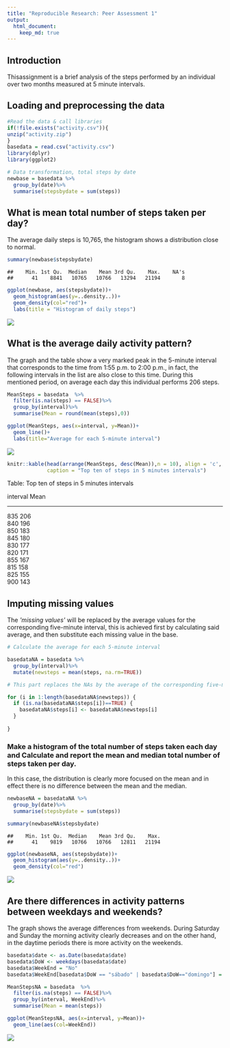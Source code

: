 ```yaml
---
title: "Reproducible Research: Peer Assessment 1"
output: 
  html_document:
    keep_md: true
---
```


## Introduction

Thisassignment is a brief analysis of the steps performed by an individual over two months measured at 5 minute intervals.

## Loading and preprocessing the data


```r
#Read the data & call libraries
if(!file.exists("activity.csv")){
unzip("activity.zip")  
}
basedata = read.csv("activity.csv")
library(dplyr)
library(ggplot2)
```



```r
# Data transformation, total steps by date
newbase = basedata %>%
  group_by(date)%>%
  summarise(stepsbydate = sum(steps))
```

## What is mean total number of steps taken per day?

The average daily steps is 10,765, the histogram shows a distribution close to normal.



```r
summary(newbase$stepsbydate)
```

```
##    Min. 1st Qu.  Median    Mean 3rd Qu.    Max.    NA's 
##      41    8841   10765   10766   13294   21194       8
```



```r
ggplot(newbase, aes(stepsbydate))+
  geom_histogram(aes(y=..density..))+
  geom_density(col="red")+
  labs(title = "Histogram of daily steps")
```

![](PA1_template_files/figure-html/unnamed-chunk-2-1.png)<!-- -->


## What is the average daily activity pattern?

The graph and the table show a very marked peak in the 5-minute interval that corresponds to the time from 1:55 p.m. to 2:00 p.m., in fact, the following intervals in the list are also close to this time. During this mentioned period, on average each day this individual performs 206 steps.


```r
MeanSteps = basedata  %>%
  filter(is.na(steps) == FALSE)%>%
  group_by(interval)%>%
  summarise(Mean = round(mean(steps),0))

ggplot(MeanSteps, aes(x=interval, y=Mean))+
  geom_line()+
  labs(title="Average for each 5-minute interval")
```

![](PA1_template_files/figure-html/unnamed-chunk-3-1.png)<!-- -->






```r
knitr::kable(head(arrange(MeanSteps, desc(Mean)),n = 10), align = 'c',
             caption = "Top ten of steps in 5 minutes intervals")
```



Table: Top ten of steps in 5 minutes intervals

 interval    Mean 
----------  ------
   835       206  
   840       196  
   850       183  
   845       180  
   830       177  
   820       171  
   855       167  
   815       158  
   825       155  
   900       143  


## Imputing missing values

The _'missing values'_ will be replaced by the average values for the corresponding five-minute interval, this is achieved first by calculating said average, and then substitute each missing value in the base.


```r
# Calculate the average for each 5-minute interval

basedataNA = basedata %>%
  group_by(interval)%>%
  mutate(newsteps = mean(steps, na.rm=TRUE))

# This part replaces the NAs by the average of the corresponding five-minute interval.

for (i in 1:length(basedataNA$newsteps)) {
  if (is.na(basedataNA$steps[i])==TRUE) {
    basedataNA$steps[i] <- basedataNA$newsteps[i]
  }
  
}
```



### Make a histogram of the total number of steps taken each day and Calculate and report the mean and median total number of steps taken per day.

In this case, the distribution is clearly more focused on the mean and in effect there is no difference between the mean and the median.


```r
newbaseNA = basedataNA %>%
  group_by(date)%>%
  summarise(stepsbydate = sum(steps))

summary(newbaseNA$stepsbydate)
```

```
##    Min. 1st Qu.  Median    Mean 3rd Qu.    Max. 
##      41    9819   10766   10766   12811   21194
```

```r
ggplot(newbaseNA, aes(stepsbydate))+
  geom_histogram(aes(y=..density..))+
  geom_density(col="red")
```

![](PA1_template_files/figure-html/unnamed-chunk-6-1.png)<!-- -->

## Are there differences in activity patterns between weekdays and weekends?

The graph shows the average differences from weekends. During Saturday and Sunday the morning activity clearly decreases and on the other hand, in the daytime periods there is more activity on the weekends.


```r
basedata$date <- as.Date(basedata$date)
basedata$DoW <- weekdays(basedata$date)
basedata$WeekEnd = "No"
basedata$WeekEnd[basedata$DoW == "sábado" | basedata$DoW=="domingo"] = "Yes"

MeanStepsNA = basedata  %>%
  filter(is.na(steps) == FALSE)%>%
  group_by(interval, WeekEnd)%>%
  summarise(Mean = mean(steps))

ggplot(MeanStepsNA, aes(x=interval, y=Mean))+
  geom_line(aes(col=WeekEnd))
```

![](PA1_template_files/figure-html/unnamed-chunk-7-1.png)<!-- -->
